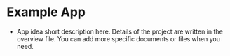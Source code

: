 # Example App

- App idea short description here. Details of the project are written in the overview file. You can add more specific documents or files when you need.